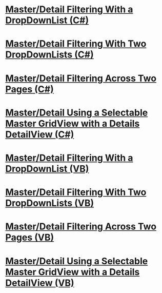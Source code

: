 # [Master/Detail Filtering With a DropDownList (C#)](master-detail-filtering-with-a-dropdownlist-cs.md)
# [Master/Detail Filtering With Two DropDownLists (C#)](master-detail-filtering-with-two-dropdownlists-cs.md)
# [Master/Detail Filtering Across Two Pages (C#)](master-detail-filtering-across-two-pages-cs.md)
# [Master/Detail Using a Selectable Master GridView with a Details DetailView (C#)](master-detail-using-a-selectable-master-gridview-with-a-details-detailview-cs.md)
# [Master/Detail Filtering With a DropDownList (VB)](master-detail-filtering-with-a-dropdownlist-vb.md)
# [Master/Detail Filtering With Two DropDownLists (VB)](master-detail-filtering-with-two-dropdownlists-vb.md)
# [Master/Detail Filtering Across Two Pages (VB)](master-detail-filtering-across-two-pages-vb.md)
# [Master/Detail Using a Selectable Master GridView with a Details DetailView (VB)](master-detail-using-a-selectable-master-gridview-with-a-details-detailview-vb.md)
